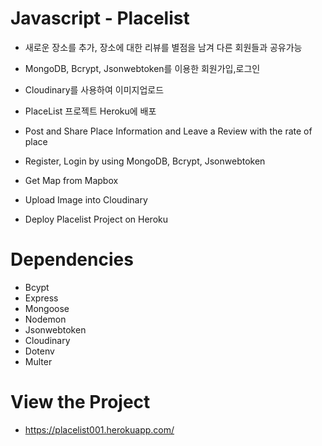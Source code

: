 # Javascript - Placelist
- 새로운 장소를 추가, 장소에 대한 리뷰를 별점을 남겨 다른 회원들과 공유가능
- MongoDB, Bcrypt, Jsonwebtoken를 이용한 회원가입,로그인
- Cloudinary를 사용하여 이미지업로드
- PlaceList 프로젝트 Heroku에 배포

- Post and Share Place Information and Leave a Review with the rate of place
- Register, Login by using MongoDB, Bcrypt, Jsonwebtoken
- Get Map from Mapbox
- Upload Image into Cloudinary
- Deploy Placelist Project on Heroku

# Dependencies
- Bcypt
- Express
- Mongoose
- Nodemon
- Jsonwebtoken
- Cloudinary
- Dotenv
- Multer

# View the Project
- https://placelist001.herokuapp.com/
